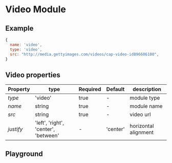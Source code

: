
# Video Module

## Example
```jsx
{
  name: 'video',
  type: 'video',
  src: "http://media.gettyimages.com/videos/cap-video-id896606100",
}
```

## Video properties

| Property | type    | Required | Default | description |
| ---------| ------- | -------- | ------- | ----------- |
| *type*   | 'video' | true     | -       | module type |
| *name*   | string  | true     | -       | module name |
| *src*    | string  | true     | -       | video url   |
| *justify*    | 'left', 'right', 'center', 'between'  | -        | 'center'       | horizontal alignment |


## Playground

